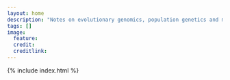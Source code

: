 ```yaml
---
layout: home
description: "Notes on evolutionary genomics, population genetics and molecular evolution."
tags: []
image:
  feature: 
  credit: 
  creditlink:
---
```


{% include index.html %}

